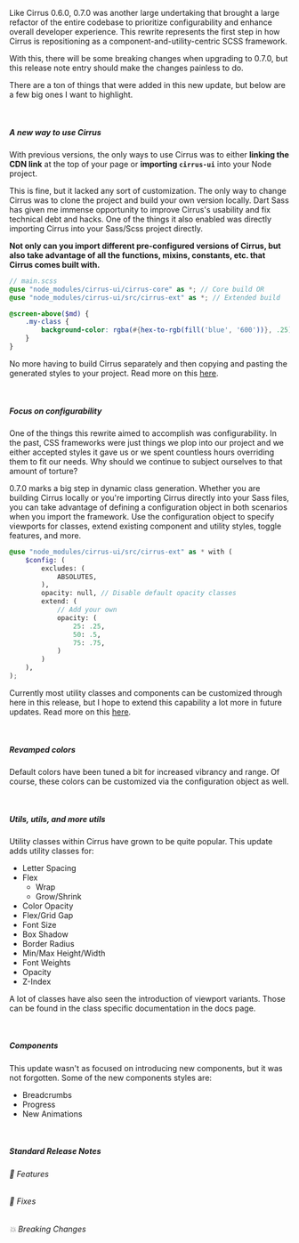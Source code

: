 Like Cirrus 0.6.0, 0.7.0 was another large undertaking that brought a large refactor of the entire codebase to prioritize configurability and enhance overall developer experience. This rewrite represents the first step in how Cirrus is repositioning as a component-and-utility-centric SCSS framework.

With this, there will be some breaking changes when upgrading to 0.7.0, but this release note entry should make the changes painless to do.

There are a ton of things that were added in this new update, but below are a few big ones I want to highlight.

<br />

##### A new way to use Cirrus

With previous versions, the only ways to use Cirrus was to either **linking the CDN link** at the top of your page or **importing <code>cirrus-ui</code>** into your Node project.

This is fine, but it lacked any sort of customization. The only way to change Cirrus was to clone the project and build your own version locally. Dart Sass has given me immense opportunity to improve Cirrus's usability and fix technical debt and hacks. One of the things it also enabled was directly importing Cirrus into your Sass/Scss project directly.

**Not only can you import different pre-configured versions of Cirrus, but also take advantage of all the functions, mixins, constants, etc. that Cirrus comes built with.**

```scss
// main.scss
@use "node_modules/cirrus-ui/cirrus-core" as *; // Core build OR
@use "node_modules/cirrus-ui/src/cirrus-ext" as *; // Extended build

@screen-above($md) {
    .my-class {
        background-color: rgba(#{hex-to-rgb(fill('blue', '600'))}, .25);
    }
}
```

No more having to build Cirrus separately and then copying and pasting the generated styles to your project. Read more on this [here](/getting-started/configuration).

<br />

##### Focus on configurability

One of the things this rewrite aimed to accomplish was configurability. In the past, CSS frameworks were just things we plop into our project and we either accepted styles it gave us or we spent countless hours overriding them to fit our needs. Why should we continue to subject ourselves to that amount of torture?

0.7.0 marks a big step in dynamic class generation. Whether you are building Cirrus locally or you're importing Cirrus directly into your Sass files, you can take advantage of defining a configuration object in both scenarios when you import the framework. Use the configuration object to specify viewports for classes, extend existing component and utility styles, toggle features, and more.

```scss
@use "node_modules/cirrus-ui/src/cirrus-ext" as * with (
    $config: (
        excludes: (
            ABSOLUTES,
        ),
        opacity: null, // Disable default opacity classes
        extend: (
            // Add your own
            opacity: (
                25: .25,
                50: .5,
                75: .75,
            )
        )
    ),
);
```

Currently most utility classes and components can be customized through here in this release, but I hope to extend this capability a lot more in future updates. Read more on this [here](/getting-started/configuration).

<br />

##### Revamped colors

Default colors have been tuned a bit for increased vibrancy and range. Of course, these colors can be customized via the configuration object as well.

<br />

##### Utils, utils, and more utils

Utility classes within Cirrus have grown to be quite popular. This update adds utility classes for:

- Letter Spacing
- Flex
  - Wrap
  - Grow/Shrink
- Color Opacity
- Flex/Grid Gap
- Font Size
- Box Shadow
- Border Radius
- Min/Max Height/Width
- Font Weights
- Opacity
- Z-Index

A lot of classes have also seen the introduction of viewport variants. Those can be found in the class specific documentation in the docs page.

<br />

##### Components

This update wasn't as focused on introducing new components, but it was not forgotten. Some of the new components styles are:

- Breadcrumbs
- Progress
- New Animations

<br />

##### Standard Release Notes

###### 🎉 Features


###### 🐛 Fixes


###### 💥 Breaking Changes

